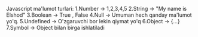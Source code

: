 Javascript ma'lumot turlari:
1.Number -> 1,2,3,4,5
2.String -> "My name is Elshod"
3.Boolean -> True , False
4.Null -> Umuman hech qanday ma'lumot yo'q.
5.Undefined -> O'zgaruvchi bor lekin qiymat yo'q
6.Object -> {...}
7.Symbol -> Object bilan birga ishlatiladi
